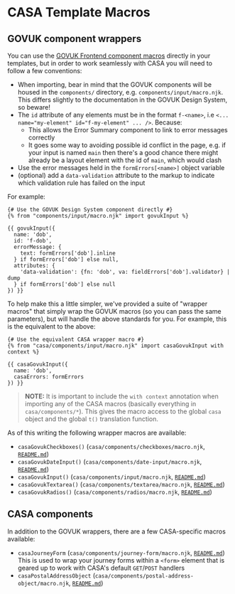 # CASA Template Macros

## GOVUK component wrappers

You can use the [GOVUK Frontend component macros](https://design-system.service.gov.uk/components/) directly in your templates, but in order to work seamlessly with CASA you will need to follow a few conventions:

* When importing, bear in mind that the GOVUK components will be housed in the `components/` directory, e.g. `components/input/macro.njk`. This differs slightly to the documentation in the GOVUK Design System, so beware!
* The `id` attribute of any elements must be in the format `f-<name>`, i.e `<... name="my-element" id="f-my-element" ... />`. Because:
  - This allows the Error Summary component to link to error messages correctly
  - It goes some way to avoiding possible id conflict in the page, e.g. if your input is named `main` then there's a good chance there might already be a layout element with the id of `main`, which would clash
* Use the error messages held in the `formErrors[<name>]` object variable
* (optional) add a `data-validation` attribute to the markup to indicate which validation rule has failed on the input

For example:

```nunjucks
{# Use the GOVUK Design System component directly #}
{% from "components/input/macro.njk" import govukInput %}

{{ govukInput({
  name: 'dob',
  id: 'f-dob',
  errorMessage: {
    text: formErrors['dob'].inline
  } if formErrors['dob'] else null,
  attributes: {
    'data-validation': {fn: 'dob', va: fieldErrors['dob'].validator} | dump
  } if formErrors['dob'] else null
}) }}
```

To help make this a little simpler, we've provided a suite of "wrapper macros" that simply wrap the GOVUK macros (so you can pass the same parameters), but will handle the above standards for you. For example, this is the equivalent to the above:

```nunjucks
{# Use the equivalent CASA wrapper macro #}
{% from "casa/components/input/macro.njk" import casaGovukInput with context %}

{{ casaGovukInput({
  name: 'dob',
  casaErrors: formErrors
}) }}
```

> **NOTE:** It is important to include the `with context` annotation when importing any of the CASA macros (basically everything in `casa/components/*`). This gives the macro access to the global `casa` object and the global `t()` translation function.

As of this writing the following wrapper macros are available:

* `casaGovukCheckboxes()` (`casa/components/checkboxes/macro.njk`, [`README.md`](../views/casa/components/checkboxes/README.md))
* `casaGovukDateInput()` (`casa/components/date-input/macro.njk`, [`README.md`](../views/casa/components/date-input/README.md))
* `casaGovukInput()` (`casa/components/input/macro.njk`, [`README.md`](../views/casa/components/input/README.md))
* `casaGovukTextarea()` (`casa/components/textarea/macro.njk`, [`README.md`](../views/casa/components/textarea/README.md))
* `casaGovukRadios()` (`casa/components/radios/macro.njk`, [`README.md`](../views/casa/components/radios/README.md))

## CASA components

In addition to the GOVUK wrappers, there are a few CASA-specific macros available:

* `casaJourneyForm` (`casa/components/journey-form/macro.njk`, [`README.md`](../views/casa/components/journey-form/README.md))<br/>
  This is used to wrap your journey forms within a `<form>` element that is geared up to work with CASA's default `GET`/`POST` handlers
* `casaPostalAddressObject` (`casa/components/postal-address-object/macro.njk`, [`README.md`](../views/casa/components/postal-address-object/README.md))
